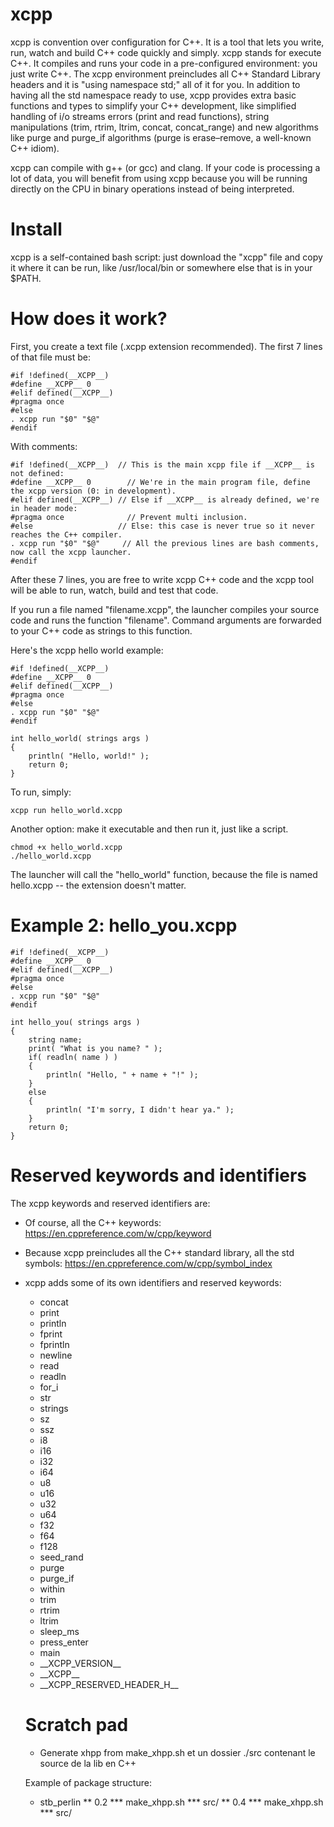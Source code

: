 # xcpp

xcpp is convention over configuration for C++. It is a tool that lets you write, run, watch and build C++ code quickly and simply. xcpp stands for execute C++. It compiles and runs your code in a pre-configured environment: you just write C++. The xcpp environment preincludes all C++ Standard Library headers and it is "using namespace std;" all of it for you. In addition to having all the std namespace ready to use, xcpp provides extra basic functions and types to simplify your C++ development, like simplified handling of i/o streams errors (print and read functions), string manipulations (trim, rtrim, ltrim, concat, concat_range) and new algorithms like purge and purge_if algorithms (purge is erase–remove, a well-known C++ idiom).

xcpp can compile with g++ (or gcc) and clang. If your code is processing a lot of data, you will benefit from using xcpp because you will be running directly on the CPU in binary operations instead of being interpreted.

# Install

xcpp is a self-contained bash script: just download the "xcpp" file and copy it where it can be run, like /usr/local/bin or somewhere else that is in your $PATH.

# How does it work?

First, you create a text file (.xcpp extension recommended). The first 7 lines of that file must be:

    #if !defined(__XCPP__)
    #define __XCPP__ 0
    #elif defined(__XCPP__)
    #pragma once
    #else
    . xcpp run "$0" "$@"
    #endif

With comments:

    #if !defined(__XCPP__)  // This is the main xcpp file if __XCPP__ is not defined:
    #define __XCPP__ 0        // We're in the main program file, define the xcpp version (0: in development).
    #elif defined(__XCPP__) // Else if __XCPP__ is already defined, we're in header mode:
    #pragma once              // Prevent multi inclusion.
    #else                   // Else: this case is never true so it never reaches the C++ compiler.
    . xcpp run "$0" "$@"     // All the previous lines are bash comments, now call the xcpp launcher.
    #endif

After these 7 lines, you are free to write xcpp C++ code and the xcpp tool will be able to run, watch, build and test that code.

If you run a file named "filename.xcpp", the launcher compiles your source code and runs the function "filename". Command arguments are forwarded to your C++ code as strings to this function.

Here's the xcpp hello world example:

    #if !defined(__XCPP__)
    #define __XCPP__ 0
    #elif defined(__XCPP__)
    #pragma once
    #else
    . xcpp run "$0" "$@"
    #endif
    
    int hello_world( strings args )
    {
    	println( "Hello, world!" );
    	return 0;
    }

To run, simply:

    xcpp run hello_world.xcpp

Another option: make it executable and then run it, just like a script.

    chmod +x hello_world.xcpp
    ./hello_world.xcpp

The launcher will call the "hello_world" function, because the file is named hello.xcpp -- the extension doesn't matter.

# Example 2:  hello_you.xcpp

    #if !defined(__XCPP__)
    #define __XCPP__ 0
    #elif defined(__XCPP__)
    #pragma once
    #else
    . xcpp run "$0" "$@"
    #endif
    
    int hello_you( strings args )
    {
    	string name;
    	print( "What is you name? " );
    	if( readln( name ) )
		{
			println( "Hello, " + name + "!" );
		}
		else
		{
			println( "I'm sorry, I didn't hear ya." );
		}
    	return 0;
    }

# Reserved keywords and identifiers

The xcpp keywords and reserved identifiers are:

* Of course, all the C++ keywords: https://en.cppreference.com/w/cpp/keyword
* Because xcpp preincludes all the C++ standard library, all the std symbols: https://en.cppreference.com/w/cpp/symbol_index
* xcpp adds some of its own identifiers and reserved keywords:
  * concat
  * print
  * println
  * fprint
  * fprintln
  * newline
  * read
  * readln
  * for_i
  * str
  * strings
  * sz
  * ssz
  * i8
  * i16
  * i32
  * i64
  * u8
  * u16
  * u32
  * u64
  * f32
  * f64
  * f128
  * seed_rand
  * purge
  * purge_if
  * within
  * trim
  * rtrim
  * ltrim
  * sleep_ms
  * press_enter
  * main
  * \_\_XCPP_VERSION\_\_
  * \_\_XCPP\_\_
  * \_\_XCPP_RESERVED_HEADER_H\_\_

  # Scratch pad
  
  * Generate xhpp from make_xhpp.sh et un dossier ./src contenant le source de la lib en C++
  
  Example of package structure:
  * stb_perlin
  ** 0.2
  *** make_xhpp.sh
  *** src/
  ** 0.4
  *** make_xhpp.sh
  *** src/
  
